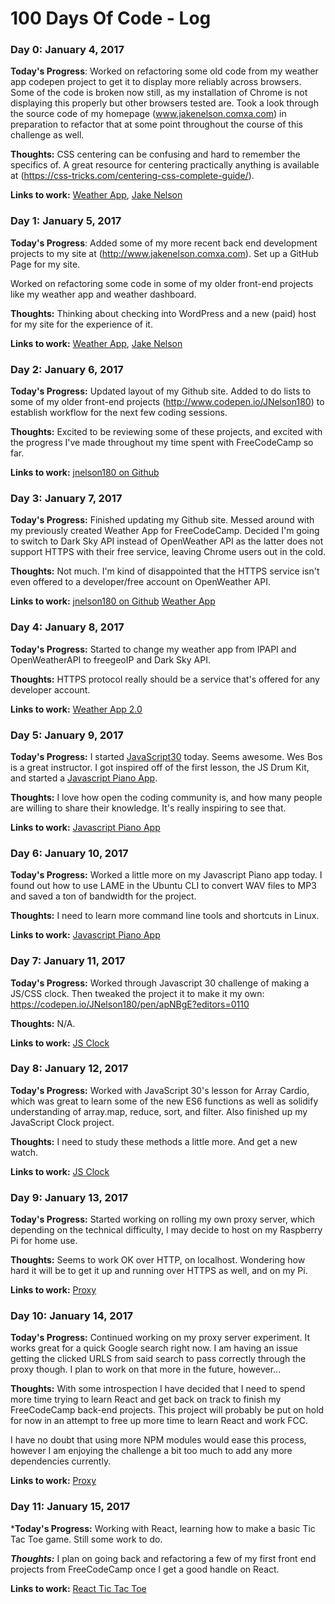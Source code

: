 # 100 Days Of Code - Log

### Day 0: January 4, 2017

**Today's Progress**: Worked on refactoring some old code from my weather app codepen project to get it to display more reliably across browsers. Some of the code is broken now still, as my installation of Chrome is not displaying this properly but other browsers tested are. Took a look through the source code of my homepage (www.jakenelson.comxa.com) in preparation to refactor that at some point throughout the course of this challenge as well. 

**Thoughts:** CSS centering can be confusing and hard to remember the specifics of. A great resource for centering practically anything is available at (https://css-tricks.com/centering-css-complete-guide/).

**Links to work:** [Weather App](http://codepen.io/JNelson180/pen/vGbvjp), 
[Jake Nelson](http://www.jakenelson.comxa.com)


### Day 1: January 5, 2017

**Today's Progress**: Added some of my more recent back end development projects to my site at (http://www.jakenelson.comxa.com). Set up a GitHub Page for my site.

Worked on refactoring some code in some of my older front-end projects like my weather app and weather dashboard.

**Thoughts:** Thinking about checking into WordPress and a new (paid) host for my site for the experience of it.

**Links to work:** [Weather App](http://codepen.io/JNelson180/pen/vGbvjp), 
[Jake Nelson](http://www.jakenelson.comxa.com)


### Day 2: January 6, 2017

**Today's Progress:** Updated layout of my Github site. Added to do lists to some of my older front-end projects (http://www.codepen.io/JNelson180) to establish workflow for the next few coding sessions.

**Thoughts:** Excited to be reviewing some of these projects, and excited with the progress I've made throughout my time spent with FreeCodeCamp so far.

**Links to work:** [jnelson180 on Github](http://jnelson180.github.io)


### Day 3: January 7, 2017

**Today's Progress:** Finished updating my Github site. Messed around with my previously created Weather App for FreeCodeCamp. Decided I'm going to switch to Dark Sky API instead of OpenWeather API as the latter does not support HTTPS with their free service, leaving Chrome users out in the cold.

**Thoughts:** Not much. I'm kind of disappointed that the HTTPS service isn't even offered to a developer/free account on OpenWeather API.

**Links to work:** [jnelson180 on Github](http://jnelson180.github.io) [Weather App](https://codepen.io/JNelson180/pen/vGbvjp?editors=0010)


### Day 4: January 8, 2017

**Today's Progress:** Started to change my weather app from IPAPI and OpenWeatherAPI to freegeoIP and Dark Sky API.

**Thoughts:** HTTPS protocol really should be a service that's offered for any developer account.

**Links to work:** [Weather App 2.0](https://codepen.io/JNelson180/pen/ggaOgL?editors=0010)


### Day 5: January 9, 2017

**Today's Progress:** I started [JavaScript30](www.javascript30.com) today. Seems awesome. Wes Bos is a great instructor. I got inspired off of the first lesson, the JS Drum Kit, and started a [Javascript Piano App](http://codepen.io/JNelson180/pen/BpobRp?editors=1100).

**Thoughts:** I love how open the coding community is, and how many people are willing to share their knowledge. It's really inspiring to see that.

**Links to work:** [Javascript Piano App](http://codepen.io/JNelson180/pen/BpobRp?editors=1100)


### Day 6: January 10, 2017

**Today's Progress:** Worked a little more on my Javascript Piano app today. I found out how to use LAME in the Ubuntu CLI to convert WAV files to MP3 and saved a ton of bandwidth for the project.

**Thoughts:** I need to learn more command line tools and shortcuts in Linux. 

**Links to work:** [Javascript Piano App](http://codepen.io/JNelson180/pen/BpobRp?editors=1100)


### Day 7: January 11, 2017

**Today's Progress:** Worked through Javascript 30 challenge of making a JS/CSS clock. Then tweaked the project it to make it my own: https://codepen.io/JNelson180/pen/apNBgE?editors=0110

**Thoughts:** N/A.

**Links to work:** [JS Clock](https://codepen.io/JNelson180/pen/apNBgE?editors=0110)


### Day 8: January 12, 2017

**Today's Progress:** Worked with JavaScript 30's lesson for Array Cardio, which was great to learn some of the new ES6 functions as well as solidify understanding of array.map, reduce, sort, and filter. Also finished up my JavaScript Clock project.

**Thoughts:** I need to study these methods a little more. And get a new watch.

**Links to work:** [JS Clock](https://codepen.io/JNelson180/pen/apNBgE?editors=0110)


### Day 9: January 13, 2017

**Today's Progress:** Started working on rolling my own proxy server, which depending on the technical difficulty, I may decide to host on my Raspberry Pi for home use.

**Thoughts:** Seems to work OK over HTTP, on localhost. Wondering how hard it will be to get it up and running over HTTPS as well, and on my Pi.

**Links to work:** [Proxy](https://github.com/jnelson180/proxy)


### Day 10: January 14, 2017

**Today's Progress:** Continued working on my proxy server experiment. It works great for a quick Google search right now. I am having an issue getting the clicked URLS from said search to pass correctly through the proxy though. I plan to work on that more in the future, however...

**Thoughts:** With some introspection I have decided that I need to spend more time trying to learn React and get back on track to finish my FreeCodeCamp back-end projects. This project will probably be put on hold for now in an attempt to free up more time to learn React and work FCC.

I have no doubt that using more NPM modules would ease this process, however I am enjoying the challenge a bit too much to add any more dependencies currently.

**Links to work:** [Proxy](https://github.com/jnelson180/proxy)


### Day 11: January 15, 2017

***Today's Progress:** Working with React, learning how to make a basic Tic Tac Toe game. Still some work to do. 

***Thoughts:*** I plan on going back and refactoring a few of my first front end projects from FreeCodeCamp once I get a good handle on React.

**Links to work:** [React Tic Tac Toe](https://codepen.io/JNelson180/pen/MJjwQN?editors=0011)

<!--
https://metafile-js.herokuapp.com/
https://github.com/jnelson180/metafile/

https://imglook.herokuapp.com/api/imagesearch/
https://github.com/jnelson180/imglook

https://smurl-app.herokuapp.com/
https://github.com/jnelson180/smurl-fcc

https://fast-reaches-86182.herokuapp.com/
https://github.com/jnelson180/timestamp-api...

add link to FCC profile to my site
https://www.freecodecamp.com/jnelson180\

4a4a4a

change resume site to github profile
-->
